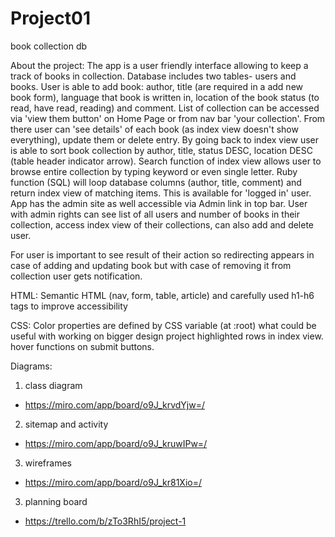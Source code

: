 # Project01
book collection db

About the project:
  The app is a user friendly interface allowing to keep a track of books in collection.
Database includes two tables- users and books.
User is able to add book: author, title (are required in a add new book form), language that book is written in, location of the book status (to read, have read, reading) and comment.
  List of collection can be accessed via 'view them button' on Home Page or from nav bar 'your collection'. From there user can 'see details' of each book (as index view doesn't show everything), update them or delete entry.
By going back to index view user is able to sort book collection by author, title, status DESC, location DESC (table header indicator arrow).
  Search function of index view allows user to browse entire collection by typing keyword or even single letter. Ruby function (SQL) will loop database columns (author, title, comment) and return index view of matching items.
This is available for 'logged in' user. App has the admin site as well accessible via Admin link in top bar. User with admin rights can see list of all users and number of books in their collection, access index view of their collections, can also add and delete user.

For user is important to see result of their action so redirecting appears in case of adding and updating book but with case of removing it from collection user gets notification.

HTML:
Semantic HTML (nav, form, table, article) and carefully used h1-h6 tags to improve accessibility

CSS:
Color properties are defined by CSS variable (at :root) what could be useful with working on bigger design project
highlighted rows in index view. hover functions on submit buttons.

Diagrams:
1) class diagram

 * https://miro.com/app/board/o9J_krvdYjw=/

2) sitemap and activity

* https://miro.com/app/board/o9J_kruwIPw=/

3) wireframes
* https://miro.com/app/board/o9J_kr81Xio=/

3) planning board
* https://trello.com/b/zTo3RhI5/project-1
